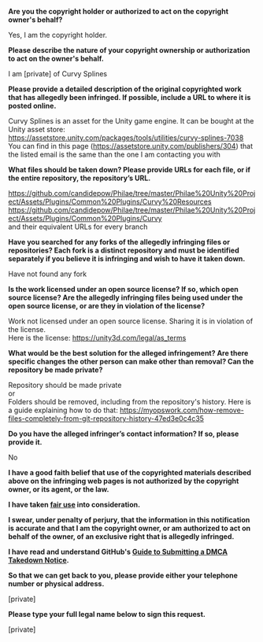 **Are you the copyright holder or authorized to act on the copyright owner's behalf?**

Yes, I am the copyright holder.

**Please describe the nature of your copyright ownership or authorization to act on the owner's behalf.**

I am [private] of Curvy Splines

**Please provide a detailed description of the original copyrighted work that has allegedly been infringed. If possible, include a URL to where it is posted online.**

Curvy Splines is an asset for the Unity game engine. It can be bought at the Unity asset store: https://assetstore.unity.com/packages/tools/utilities/curvy-splines-7038  
You can find in this page (https://assetstore.unity.com/publishers/304) that the listed email is the same than the one I am contacting you with

**What files should be taken down? Please provide URLs for each file, or if the entire repository, the repository’s URL.**

https://github.com/candidepow/Philae/tree/master/Philae%20Unity%20Project/Assets/Plugins/Common%20Plugins/Curvy%20Resources  
https://github.com/candidepow/Philae/tree/master/Philae%20Unity%20Project/Assets/Plugins/Common%20Plugins/Curvy  
and their equivalent URLs for every branch

**Have you searched for any forks of the allegedly infringing files or repositories? Each fork is a distinct repository and must be identified separately if you believe it is infringing and wish to have it taken down.**

Have not found any fork

**Is the work licensed under an open source license? If so, which open source license? Are the allegedly infringing files being used under the open source license, or are they in violation of the license?**

Work not licensed under an open source license. Sharing it is in violation of the license.  
Here is the license: https://unity3d.com/legal/as_terms

**What would be the best solution for the alleged infringement? Are there specific changes the other person can make other than removal? Can the repository be made private?**

Repository should be made private  
or  
Folders should be removed, including from the repository's history. Here is a guide explaining how to do that: https://myopswork.com/how-remove-files-completely-from-git-repository-history-47ed3e0c4c35

**Do you have the alleged infringer’s contact information? If so, please provide it.**

No

**I have a good faith belief that use of the copyrighted materials described above on the infringing web pages is not authorized by the copyright owner, or its agent, or the law.**

**I have taken <a href="https://www.lumendatabase.org/topics/22">fair use</a> into consideration.**

**I swear, under penalty of perjury, that the information in this notification is accurate and that I am the copyright owner, or am authorized to act on behalf of the owner, of an exclusive right that is allegedly infringed.**

**I have read and understand GitHub's <a href="https://docs.github.com/articles/guide-to-submitting-a-dmca-takedown-notice/">Guide to Submitting a DMCA Takedown Notice</a>.**

**So that we can get back to you, please provide either your telephone number or physical address.**

[private]

**Please type your full legal name below to sign this request.**

[private]
